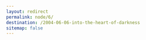 ```yaml
---
layout: redirect
permalink: node/6/
destination: /2004-06-06-into-the-heart-of-darkness
sitemap: false
---
```

